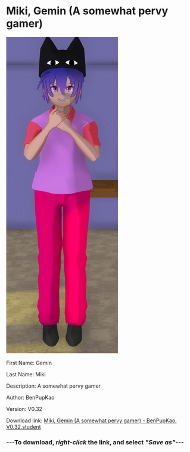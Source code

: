 # Miki, Gemin (A somewhat pervy gamer)

<img src = "https://raw.githubusercontent.com/Arbiter1223/Daigaku-Gurashi-Custom-Students/master/Students/Files/Miki%2C%20Gemin%20(A%20somewhat%20pervy%20gamer).png">

First Name: Gemin

Last Name: Miki

Description: A somewhat pervy gamer

Author: BenPupKao

Version: V0.32

Download link: <a href="https://raw.githubusercontent.com/Arbiter1223/Daigaku-Gurashi-Custom-Students/master/Students/Files/Miki%2C%20Gemin%20(A%20somewhat%20pervy%20gamer)%20-%20BenPupKao%2C%20V0.32.student">Miki, Gemin (A somewhat pervy gamer) - BenPupKao, V0.32.student</a>

### ---**To download, _right-click_ the link, and select _"Save as"_**---
